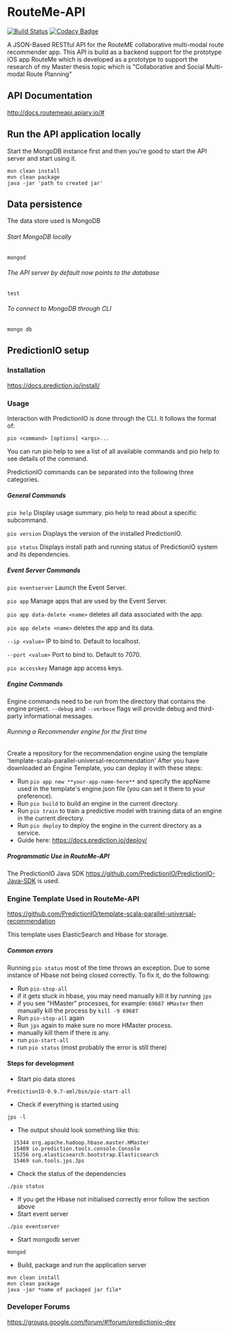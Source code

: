 # RouteMe-API
[![Build Status](https://travis-ci.org/heshamMassoud/RouteMe-API.svg?branch=master)](https://travis-ci.org/heshamMassoud/RouteMe-API) [![Codacy Badge](https://api.codacy.com/project/badge/Grade/1b82f6d1ce9e4af2b6ff983495eba77d)](https://www.codacy.com/app/heshamhamdymassoud/RouteMe-API?utm_source=github.com&amp;utm_medium=referral&amp;utm_content=heshamMassoud/RouteMe-API&amp;utm_campaign=Badge_Grade)

A JSON-Based RESTful API for the RouteME collaborative multi-modal route recommender app. This API is build as a backend support for the prototype iOS app RouteMe which is developed as a prototype to support the research of my Master thesis topic which is "Collaborative and Social Multi-modal Route Planning"

## API Documentation
http://docs.routemeapi.apiary.io/#

## Run the API application locally
Start the MongoDB instance first and then you're good to start the API server and start using it.
```
mvn clean install
mvn clean package
java -jar 'path to created jar'
```
## Data persistence
The data store used is MongoDB
###### Start MongoDB locally
`mongod`
###### The API server by default now points to the database
`test`
###### To connect to MongoDB through CLI
`mongo db`


## PredictionIO setup
### Installation 
https://docs.prediction.io/install/
### Usage
Interaction with PredictionIO is done through the CLI. It follows the format of:

`pio <command> [options] <args>...`

You can run pio help to see a list of all available commands and pio help <command> to see details of the command.

PredictionIO commands can be separated into the following three categories.

##### General Commands

`pio help` Display usage summary. pio help <command> to read about a specific subcommand.

`pio version` Displays the version of the installed PredictionIO.

`pio status` Displays install path and running status of PredictionIO system and its dependencies.

##### Event Server Commands

`pio eventserver` Launch the Event Server.

`pio app` Manage apps that are used by the Event Server.

`pio app data-delete <name>` deletes all data associated with the app.

`pio app delete <name>` deletes the app and its data.

`--ip <value>` IP to bind to. Default to localhost.

`--port <value>` Port to bind to. Default to 7070.

`pio accesskey` Manage app access keys.

##### Engine Commands

Engine commands need to be run from the directory that contains the engine project. `--debug` and `--verbose` flags will provide debug and third-party informational messages.

###### Running a Recommender engine for the first time
Create a repository for the recommendation engine using the template 'template-scala-parallel-universal-recommendation'
After you have downloaded an Engine Template, you can deploy it with these steps:

- Run `pio app new **your-app-name-here**` and specify the appName used in the template's engine.json file (you can set it there to your preference).
- Run `pio build` to build an engine in the current directory.
- Run `pio train` to train a predictive model with training data of an engine in the current directory.
- Run `pio deploy` to deploy the engine in the current directory as a service.
- Guide here: https://docs.prediction.io/deploy/

##### Programmatic Use in RouteMe-API
The PredictionIO Java SDK https://github.com/PredictionIO/PredictionIO-Java-SDK is used.

### Engine Template Used in RouteMe-API
https://github.com/PredictionIO/template-scala-parallel-universal-recommendation

This template uses ElasticSearch and Hbase for storage.
##### Common errors
Running `pio status` most of the time throws an exception. Due to some instance of Hbase not being closed correctly. To fix it, do the following:
* Run `pio-stop-all`
* if it gets stuck in hbase, you may need manually kill it by running `jps`
* if you see "HMaster" processes, for example: `69687 HMaster` then manually kill the process by `kill -9 69687`
* Run `pio-stop-all` again
* Run `jps` again  to make sure no more HMaster process.
* manually kill them if there is any.
* run `pio-start-all`
* run `pio status` (most probably the error is still there)

#### Steps for development
* Start pio data stores 
```
PredictionIO-0.9.7-aml/bin/pio-start-all
```
* Check if everything is started using
```
jps -l
```
* The output should look something like this:
```
  15344 org.apache.hadoop.hbase.master.HMaster
  15409 io.prediction.tools.console.Console
  15256 org.elasticsearch.bootstrap.Elasticsearch
  15469 sun.tools.jps.Jps
```
* Check the status of the dependencies
```
./pio status
```
* If you get the Hbase not initialised correctly error follow the section above
* Start event server 
```
./pio eventserver
```
* Start mongodb server 
```
mongod
```
* Build, package and run the application server
```
mvn clean install
mvn clean package
java -jar *name of packaged jar file*
```
### Developer Forums
https://groups.google.com/forum/#!forum/predictionio-dev

